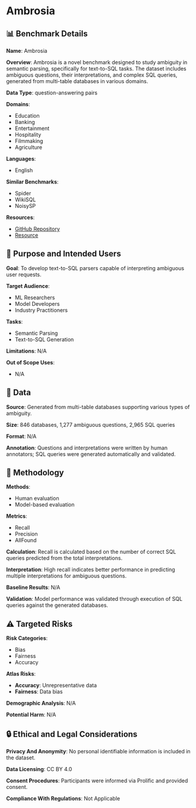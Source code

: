 # Ambrosia

## 📊 Benchmark Details

**Name**: Ambrosia

**Overview**: Ambrosia is a novel benchmark designed to study ambiguity in semantic parsing, specifically for text-to-SQL tasks. The dataset includes ambiguous questions, their interpretations, and complex SQL queries, generated from multi-table databases in various domains.

**Data Type**: question-answering pairs

**Domains**:
- Education
- Banking
- Entertainment
- Hospitality
- Filmmaking
- Agriculture

**Languages**:
- English

**Similar Benchmarks**:
- Spider
- WikiSQL
- NoisySP

**Resources**:
- [GitHub Repository](https://github.com/saparina/ambrosia)
- [Resource](https://ambrosia-benchmark.github.io)

## 🎯 Purpose and Intended Users

**Goal**: To develop text-to-SQL parsers capable of interpreting ambiguous user requests.

**Target Audience**:
- ML Researchers
- Model Developers
- Industry Practitioners

**Tasks**:
- Semantic Parsing
- Text-to-SQL Generation

**Limitations**: N/A

**Out of Scope Uses**:
- N/A

## 💾 Data

**Source**: Generated from multi-table databases supporting various types of ambiguity.

**Size**: 846 databases, 1,277 ambiguous questions, 2,965 SQL queries

**Format**: N/A

**Annotation**: Questions and interpretations were written by human annotators; SQL queries were generated automatically and validated.

## 🔬 Methodology

**Methods**:
- Human evaluation
- Model-based evaluation

**Metrics**:
- Recall
- Precision
- AllFound

**Calculation**: Recall is calculated based on the number of correct SQL queries predicted from the total interpretations.

**Interpretation**: High recall indicates better performance in predicting multiple interpretations for ambiguous questions.

**Baseline Results**: N/A

**Validation**: Model performance was validated through execution of SQL queries against the generated databases.

## ⚠️ Targeted Risks

**Risk Categories**:
- Bias
- Fairness
- Accuracy

**Atlas Risks**:
- **Accuracy**: Unrepresentative data
- **Fairness**: Data bias

**Demographic Analysis**: N/A

**Potential Harm**: N/A

## 🔒 Ethical and Legal Considerations

**Privacy And Anonymity**: No personal identifiable information is included in the dataset.

**Data Licensing**: CC BY 4.0

**Consent Procedures**: Participants were informed via Prolific and provided consent.

**Compliance With Regulations**: Not Applicable
